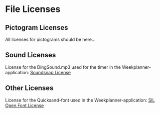 # File Licenses

## Pictogram Licenses
All licenses for pictograms should be here... 

## Sound Licenses
License for the DingSound.mp3 used for the timer in the Weekplanner-application: [Soundsnap License](https://www.soundsnap.com/licence)

## Other Licenses
License for the Quicksand-font used in the Weekplanner-application: 
[SIL Open Font License](https://scripts.sil.org/cms/scripts/page.php?site_id=nrsi&id=OFL)